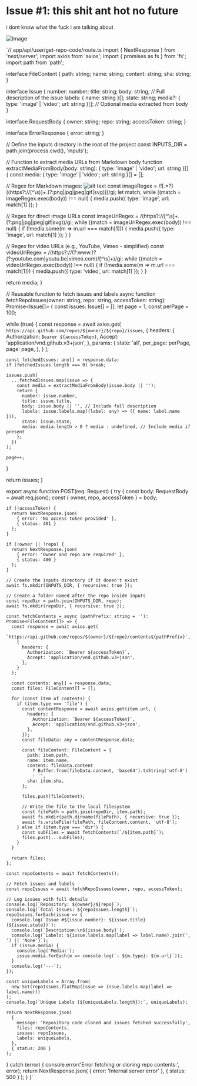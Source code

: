 # Issue #1: this shit ant hot no future

i dont know what the fuck i am talking about


![Image](https://github.com/user-attachments/assets/662d541d-498b-471f-ab44-f9954a87afc1)

`// app/api/user/get-repo-code/route.ts
import { NextResponse } from 'next/server';
import axios from 'axios';
import { promises as fs } from 'fs';
import path from 'path';

interface FileContent {
  path: string;
  name: string;
  content: string;
  sha: string;
}

interface Issue {
  number: number;
  title: string;
  body: string; // Full description of the issue
  labels: { name: string }[];
  state: string;
  media?: { type: 'image' | 'video'; url: string }[]; // Optional media extracted from body
}

interface RequestBody {
  owner: string;
  repo: string;
  accessToken: string;
}

interface ErrorResponse {
  error: string;
}

// Define the inputs directory in the root of the project
const INPUTS_DIR = path.join(process.cwd(), 'inputs');

// Function to extract media URLs from Markdown body
function extractMediaFromBody(body: string): { type: 'image' | 'video'; url: string }[] {
  const media: { type: 'image' | 'video'; url: string }[] = [];
  
  // Regex for Markdown images: ![alt text](url)
  const imageRegex = /!\[.*?\]\((https?:\/\/[^\s)]+\.(?:png|jpg|jpeg|gif|svg))\)/gi;
  let match;
  while ((match = imageRegex.exec(body)) !== null) {
    media.push({ type: 'image', url: match[1] });
  }

  // Regex for direct image URLs
  const imageUrlRegex = /(https?:\/\/[^\s]+\.(?:png|jpg|jpeg|gif|svg))/gi;
  while ((match = imageUrlRegex.exec(body)) !== null) {
    if (!media.some(m => m.url === match[1])) {
      media.push({ type: 'image', url: match[1] });
    }
  }

  // Regex for video URLs (e.g., YouTube, Vimeo - simplified)
  const videoUrlRegex = /(https?:\/\/(?:www\.)?(?:youtube\.com|youtu\.be|vimeo\.com)\/[^\s]+)/gi;
  while ((match = videoUrlRegex.exec(body)) !== null) {
    if (!media.some(m => m.url === match[1])) {
      media.push({ type: 'video', url: match[1] });
    }
  }

  return media;
}

// Reusable function to fetch issues and labels
async function fetchRepoIssues(owner: string, repo: string, accessToken: string): Promise<Issue[]> {
  const issues: Issue[] = [];
  let page = 1;
  const perPage = 100;

  while (true) {
    const response = await axios.get(
      `https://api.github.com/repos/${owner}/${repo}/issues`,
      {
        headers: {
          Authorization: `Bearer ${accessToken}`,
          Accept: 'application/vnd.github.v3+json',
        },
        params: {
          state: 'all',
          per_page: perPage,
          page: page,
        },
      }
    );

    const fetchedIssues: any[] = response.data;
    if (fetchedIssues.length === 0) break;

    issues.push(
      ...fetchedIssues.map(issue => {
        const media = extractMediaFromBody(issue.body || '');
        return {
          number: issue.number,
          title: issue.title,
          body: issue.body || '', // Include full description
          labels: issue.labels.map((label: any) => ({ name: label.name })),
          state: issue.state,
          media: media.length > 0 ? media : undefined, // Include media if present
        };
      })
    );

    page++;
  }

  return issues;
}

export async function POST(req: Request) {
  try {
    const body: RequestBody = await req.json();
    const { owner, repo, accessToken } = body;

    if (!accessToken) {
      return NextResponse.json(
        { error: 'No access token provided' },
        { status: 401 }
      );
    }

    if (!owner || !repo) {
      return NextResponse.json(
        { error: 'Owner and repo are required' },
        { status: 400 }
      );
    }

    // Create the inputs directory if it doesn't exist
    await fs.mkdir(INPUTS_DIR, { recursive: true });

    // Create a folder named after the repo inside inputs
    const repoDir = path.join(INPUTS_DIR, repo);
    await fs.mkdir(repoDir, { recursive: true });

    const fetchContents = async (pathPrefix: string = ''): Promise<FileContent[]> => {
      const response = await axios.get(
        `https://api.github.com/repos/${owner}/${repo}/contents${pathPrefix}`,
        {
          headers: {
            Authorization: `Bearer ${accessToken}`,
            Accept: 'application/vnd.github.v3+json',
          },
        }
      );

      const contents: any[] = response.data;
      const files: FileContent[] = [];

      for (const item of contents) {
        if (item.type === 'file') {
          const contentResponse = await axios.get(item.url, {
            headers: {
              Authorization: `Bearer ${accessToken}`,
              Accept: 'application/vnd.github.v3+json',
            },
          });
          const fileData: any = contentResponse.data;

          const fileContent: FileContent = {
            path: item.path,
            name: item.name,
            content: fileData.content
              ? Buffer.from(fileData.content, 'base64').toString('utf-8')
              : '',
            sha: item.sha,
          };

          files.push(fileContent);

          // Write the file to the local filesystem
          const filePath = path.join(repoDir, item.path);
          await fs.mkdir(path.dirname(filePath), { recursive: true });
          await fs.writeFile(filePath, fileContent.content, 'utf-8');
        } else if (item.type === 'dir') {
          const subFiles = await fetchContents(`/${item.path}`);
          files.push(...subFiles);
        }
      }

      return files;
    };

    const repoContents = await fetchContents();

    // Fetch issues and labels
    const repoIssues = await fetchRepoIssues(owner, repo, accessToken);

    // Log issues with full details
    console.log(`Repository: ${owner}/${repo}`);
    console.log(`Total Issues: ${repoIssues.length}`);
    repoIssues.forEach(issue => {
      console.log(`Issue #${issue.number}: ${issue.title} (${issue.state})`);
      console.log(`Description:\n${issue.body}`);
      console.log(`Labels: ${issue.labels.map(label => label.name).join(', ') || 'None'}`);
      if (issue.media) {
        console.log('Media:');
        issue.media.forEach(m => console.log(`- ${m.type}: ${m.url}`));
      }
      console.log('---');
    });

    const uniqueLabels = Array.from(
      new Set(repoIssues.flatMap(issue => issue.labels.map(label => label.name)))
    );
    console.log(`Unique Labels (${uniqueLabels.length}):`, uniqueLabels);

    return NextResponse.json(
      {
        message: 'Repository code cloned and issues fetched successfully',
        files: repoContents,
        issues: repoIssues,
        labels: uniqueLabels,
      },
      { status: 200 }
    );
  } catch (error) {
    console.error('Error fetching or cloning repo contents:', error);
    return NextResponse.json(
      { error: 'Internal server error' },
      { status: 500 }
    );
  }
}`